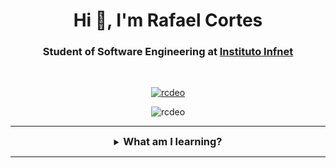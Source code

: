 <h1 align="center">Hi 👋, I'm Rafael Cortes</h1>
<h3 align="center">Student of Software Engineering at <a href="https://ead.infnet.edu.br/" target="_blank"> Instituto Infnet </a></h3>
<br/>
<p align="center">
	<a href="https://www.linkedin.com/in/rcdeo/" align="center" target="_blank"> 
	<img src="https://img.shields.io/static/v1?label=Linkedin&message=rcdeo&color=0a66c2&style=for-the-badge&logo=LinkedIn" alt="rcdeo" /></a>
</p>
<p align="center">
	<img align="center" src="https://github-readme-streak-stats.herokuapp.com/?user=rcdeo&theme=city-lights" alt="rcdeo" />
</p>

<hr />

<details align="center">
	<summary><h3 style="display: inline;">What am I learning?</h3></summary>
	<h4 align="center">Languages, Libraries, Frameworks and more.</h4>
	<p align="center">
	<img align="center" alt="HTML5" src="https://img.shields.io/badge/HTML5-black?style=flat-square&logo=HTML5&labelColor=ffcb91&color=f06529" />
	<img align="center" alt="CSS3" src="https://img.shields.io/badge/CSS3-black?style=flat-square&logo=CSS3&labelColor=99c3ff&color=2965f1" />
	<img align="center" alt="JavaScript" src="https://img.shields.io/badge/JavaScript-black?style=flat-square&logo=javascript&labelColor=735702&color=f0db4f" />
	<img align="center" alt="React" src="https://img.shields.io/badge/React-black?style=flat-square&logo=react&labelColor=282c34&color=61dafb" />
	<img align="center" alt="Java" src="https://img.shields.io/badge/Java-black?style=flat-square&logo=java&labelColor=5382a1&color=f89820" />
	<img align="center" alt="Spring Boot" src="https://img.shields.io/badge/Spring%20Boot-black?style=flat-square&logo=spring&labelColor=1b1f23&color=6db33f" />	
	<img align="center" alt="C#" src="https://img.shields.io/badge/C%23-black?style=flat-square&logo=c%20sharp&labelColor=512bd4&color=2b0b98" />
	<br/>	
	<img align="center" alt="Python" src="https://img.shields.io/badge/Python-black?style=flat-square&logo=Python&labelColor=ffd343&color=2b5b84" />
	<img align="center" alt="MySQL" src="https://img.shields.io/badge/MySQL-black?style=flat-square&logo=mysql&labelColor=f29111&color=00758f" />
	<img align="center" alt="PostgreSQL" src="https://img.shields.io/badge/PostgreSQL-black?style=flat-square&logo=postgresql&labelColor=212529&color=336791" />
	</p>
</details>

<hr />


